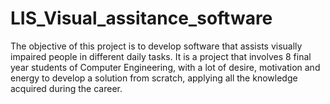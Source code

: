 # LIS_Visual_assitance_software
The objective of this project is to develop software that assists visually impaired people in different daily tasks. It is a project that involves 8 final year students of Computer Engineering, with a lot of desire, motivation and energy to develop a solution from scratch, applying all the knowledge acquired during the career.
